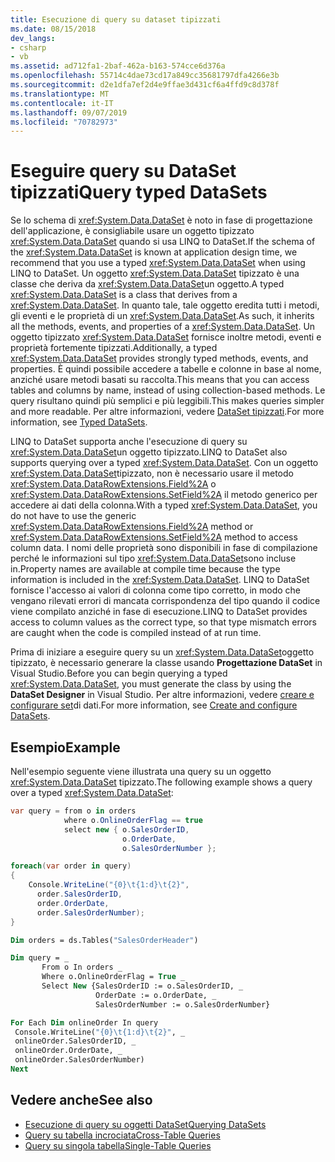 ```yaml
---
title: Esecuzione di query su dataset tipizzati
ms.date: 08/15/2018
dev_langs:
- csharp
- vb
ms.assetid: ad712fa1-2baf-462a-b163-574cce6d376a
ms.openlocfilehash: 55714c4dae73cd17a849cc35681797dfa4266e3b
ms.sourcegitcommit: d2e1dfa7ef2d4e9ffae3d431cf6a4ffd9c8d378f
ms.translationtype: MT
ms.contentlocale: it-IT
ms.lasthandoff: 09/07/2019
ms.locfileid: "70782973"
---
```

# <a name="query-typed-datasets"></a><span data-ttu-id="70c1a-102">Eseguire query su DataSet tipizzati</span><span class="sxs-lookup"><span data-stu-id="70c1a-102">Query typed DataSets</span></span>

<span data-ttu-id="70c1a-103">Se lo schema di <xref:System.Data.DataSet> è noto in fase di progettazione dell'applicazione, è consigliabile usare un oggetto tipizzato <xref:System.Data.DataSet> quando si usa LINQ to DataSet.</span><span class="sxs-lookup"><span data-stu-id="70c1a-103">If the schema of the <xref:System.Data.DataSet> is known at application design time, we recommend that you use a typed <xref:System.Data.DataSet> when using LINQ to DataSet.</span></span> <span data-ttu-id="70c1a-104">Un oggetto <xref:System.Data.DataSet> tipizzato è una classe che deriva da <xref:System.Data.DataSet>un oggetto.</span><span class="sxs-lookup"><span data-stu-id="70c1a-104">A typed <xref:System.Data.DataSet> is a class that derives from a <xref:System.Data.DataSet>.</span></span> <span data-ttu-id="70c1a-105">In quanto tale, tale oggetto eredita tutti i metodi, gli eventi e le proprietà di un <xref:System.Data.DataSet>.</span><span class="sxs-lookup"><span data-stu-id="70c1a-105">As such, it inherits all the methods, events, and properties of a <xref:System.Data.DataSet>.</span></span> <span data-ttu-id="70c1a-106">Un oggetto tipizzato <xref:System.Data.DataSet> fornisce inoltre metodi, eventi e proprietà fortemente tipizzati.</span><span class="sxs-lookup"><span data-stu-id="70c1a-106">Additionally, a typed <xref:System.Data.DataSet> provides strongly typed methods, events, and properties.</span></span> <span data-ttu-id="70c1a-107">È quindi possibile accedere a tabelle e colonne in base al nome, anziché usare metodi basati su raccolta.</span><span class="sxs-lookup"><span data-stu-id="70c1a-107">This means that you can access tables and columns by name, instead of using collection-based methods.</span></span> <span data-ttu-id="70c1a-108">Le query risultano quindi più semplici e più leggibili.</span><span class="sxs-lookup"><span data-stu-id="70c1a-108">This makes queries simpler and more readable.</span></span> <span data-ttu-id="70c1a-109">Per altre informazioni, vedere [DataSet tipizzati](./dataset-datatable-dataview/typed-datasets.md).</span><span class="sxs-lookup"><span data-stu-id="70c1a-109">For more information, see [Typed DataSets](./dataset-datatable-dataview/typed-datasets.md).</span></span>

<span data-ttu-id="70c1a-110">LINQ to DataSet supporta anche l'esecuzione di query su <xref:System.Data.DataSet>un oggetto tipizzato.</span><span class="sxs-lookup"><span data-stu-id="70c1a-110">LINQ to DataSet also supports querying over a typed <xref:System.Data.DataSet>.</span></span> <span data-ttu-id="70c1a-111">Con un oggetto <xref:System.Data.DataSet>tipizzato, non è necessario usare il metodo <xref:System.Data.DataRowExtensions.Field%2A> o <xref:System.Data.DataRowExtensions.SetField%2A> il metodo generico per accedere ai dati della colonna.</span><span class="sxs-lookup"><span data-stu-id="70c1a-111">With a typed <xref:System.Data.DataSet>, you do not have to use the generic <xref:System.Data.DataRowExtensions.Field%2A> method or <xref:System.Data.DataRowExtensions.SetField%2A> method to access column data.</span></span> <span data-ttu-id="70c1a-112">I nomi delle proprietà sono disponibili in fase di compilazione perché le informazioni sul tipo <xref:System.Data.DataSet>sono incluse in.</span><span class="sxs-lookup"><span data-stu-id="70c1a-112">Property names are available at compile time because the type information is included in the <xref:System.Data.DataSet>.</span></span> <span data-ttu-id="70c1a-113">LINQ to DataSet fornisce l'accesso ai valori di colonna come tipo corretto, in modo che vengano rilevati errori di mancata corrispondenza del tipo quando il codice viene compilato anziché in fase di esecuzione.</span><span class="sxs-lookup"><span data-stu-id="70c1a-113">LINQ to DataSet provides access to column values as the correct type, so that type mismatch errors are caught when the code is compiled instead of at run time.</span></span>

<span data-ttu-id="70c1a-114">Prima di iniziare a eseguire query su un <xref:System.Data.DataSet>oggetto tipizzato, è necessario generare la classe usando **Progettazione DataSet** in Visual Studio.</span><span class="sxs-lookup"><span data-stu-id="70c1a-114">Before you can begin querying a typed <xref:System.Data.DataSet>, you must generate the class by using the **DataSet Designer** in Visual Studio.</span></span> <span data-ttu-id="70c1a-115">Per altre informazioni, vedere [creare e configurare set](/visualstudio/data-tools/create-and-configure-datasets-in-visual-studio)di dati.</span><span class="sxs-lookup"><span data-stu-id="70c1a-115">For more information, see [Create and configure DataSets](/visualstudio/data-tools/create-and-configure-datasets-in-visual-studio).</span></span>

## <a name="example"></a><span data-ttu-id="70c1a-116">Esempio</span><span class="sxs-lookup"><span data-stu-id="70c1a-116">Example</span></span>

<span data-ttu-id="70c1a-117">Nell'esempio seguente viene illustrata una query su un oggetto <xref:System.Data.DataSet> tipizzato.</span><span class="sxs-lookup"><span data-stu-id="70c1a-117">The following example shows a query over a typed <xref:System.Data.DataSet>:</span></span>

```csharp
var query = from o in orders
            where o.OnlineOrderFlag == true
            select new { o.SalesOrderID,
                         o.OrderDate,
                         o.SalesOrderNumber };

foreach(var order in query)
{
    Console.WriteLine("{0}\t{1:d}\t{2}",
      order.SalesOrderID,
      order.OrderDate,
      order.SalesOrderNumber);
}
```

```vb
Dim orders = ds.Tables("SalesOrderHeader")

Dim query = _
       From o In orders _
       Where o.OnlineOrderFlag = True _
       Select New {SalesOrderID := o.SalesOrderID, _
                   OrderDate := o.OrderDate, _
                   SalesOrderNumber := o.SalesOrderNumber}

For Each Dim onlineOrder In query
 Console.WriteLine("{0}\t{1:d}\t{2}", _
 onlineOrder.SalesOrderID, _
 onlineOrder.OrderDate, _
 onlineOrder.SalesOrderNumber)
Next
```

## <a name="see-also"></a><span data-ttu-id="70c1a-118">Vedere anche</span><span class="sxs-lookup"><span data-stu-id="70c1a-118">See also</span></span>

- [<span data-ttu-id="70c1a-119">Esecuzione di query su oggetti DataSet</span><span class="sxs-lookup"><span data-stu-id="70c1a-119">Querying DataSets</span></span>](querying-datasets-linq-to-dataset.md)
- [<span data-ttu-id="70c1a-120">Query su tabella incrociata</span><span class="sxs-lookup"><span data-stu-id="70c1a-120">Cross-Table Queries</span></span>](cross-table-queries-linq-to-dataset.md)
- [<span data-ttu-id="70c1a-121">Query su singola tabella</span><span class="sxs-lookup"><span data-stu-id="70c1a-121">Single-Table Queries</span></span>](single-table-queries-linq-to-dataset.md)
